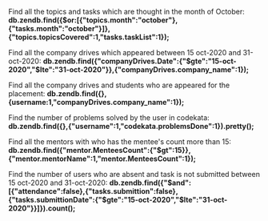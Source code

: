 Find all the topics and tasks which are thought in the month of October:
**db.zendb.find({$or:[{"topics.month":"october"},{"tasks.month":"october"}]},{"topics.topicsCovered":1,"tasks.taskList":1});**

Find all the company drives which appeared between 15 oct-2020 and 31-oct-2020:
**db.zendb.find({"companyDrives.Date":{"$gte":"15-oct-2020","$lte":"31-oct-2020"}},{"companyDrives.company_name":1});**

Find all the company drives and students who are appeared for the placement:
**db.zendb.find({},{username:1,"companyDrives.company_name":1});**

Find the number of problems solved by the user in codekata:
**db.zendb.find({},{"username":1,"codekata.problemsDone":1}).pretty();**

Find all the mentors with who has the mentee's count more than 15:
**db.zendb.find({"mentor.MenteesCount":{"$gt":15}},{"mentor.mentorName":1,"mentor.MenteesCount":1});**

Find the number of users who are absent and task is not submitted  between 15 oct-2020 and 31-oct-2020:
**db.zendb.find({"$and":[{"attendance":false},{"tasks.submittion":false},{"tasks.submittionDate":{"$gte":"15-oct-2020","$lte":"31-oct-2020"}}]}).count();**
